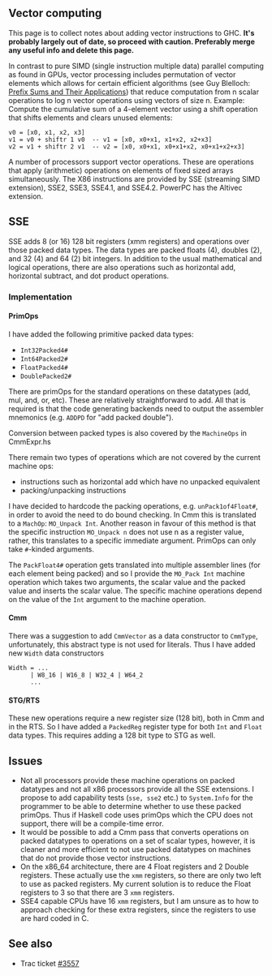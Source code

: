 ## Vector computing


This page is to collect notes about adding vector instructions to GHC.  **It's probably largely out of date, so proceed with caution.  Preferably merge any useful info and delete this page.**


In contrast to pure SIMD (single instruction multiple data) parallel computing as found in GPUs,
vector processing includes permutation of vector elements which
allows for certain efficient algorithms
(see Guy Blelloch: [ Prefix Sums and Their Applications](http://www.cs.cmu.edu/afs/cs.cmu.edu/project/scandal/public/papers/CMU-CS-90-190.html))
that reduce computation from n scalar operations to log n vector operations using vectors of size n.
Example: Compute the cumulative sum of a 4-element vector using a shift operation
that shifts elements and clears unused elements:

```wiki
v0 = [x0, x1, x2, x3]
v1 = v0 + shiftr 1 v0  -- v1 = [x0, x0+x1, x1+x2, x2+x3]
v2 = v1 + shiftr 2 v1  -- v2 = [x0, x0+x1, x0+x1+x2, x0+x1+x2+x3]
```


A number of processors support vector operations.
These are operations that apply (arithmetic) operations on elements of fixed sized arrays simultaneously.
The X86 instructions are provided by SSE (streaming SIMD extension), SSE2, SSE3, SSE4.1, and SSE4.2.
PowerPC has the Altivec extension.

## SSE


SSE adds 8 (or 16) 128 bit registers (xmm registers) and operations over those packed data types.  The data types are packed floats (4), doubles (2), and 32 (4) and 64 (2) bit integers.  In addition to the usual mathematical and logical operations, there are also operations such as horizontal add, horizontal subtract, and dot product operations.

### Implementation

#### PrimOps


I have added the following primitive packed data types:

- `Int32Packed4#`
- `Int64Packed2#`
- `FloatPacked4#`
- `DoublePacked2#`


There are primOps for the standard operations on these datatypes (add, mul, and, or, etc).  These are relatively straightforward to add.  All that is required is that the code generating backends need to output the assembler mnemonics (e.g. `ADDPD` for "add packed double").


Conversion between packed types is also covered by the `MachineOps` in CmmExpr.hs


There remain two types of operations which are not covered by the current machine ops:

- instructions such as horizontal add which have no unpacked equivalent
- packing/unpacking instructions 


I have decided to hardcode the packing operations, e.g. `unPack1of4Float#`, in order to avoid the need to do bound checking.  In Cmm this is translated to a `MachOp`: `MO_Unpack Int`.  Another reason in favour of this method is that the specific instruction `MO_Unpack n` does not use n as a register value, rather, this translates to a specific immediate argument.  PrimOps can only take `#`-kinded arguments.


The `PackFloat4#` operation gets translated into multiple assembler lines (for each element being packed) and so I provide the `MO_Pack Int` machine operation which takes two arguments, the scalar value and the packed value and inserts the scalar value.  The specific machine operations depend on the value of the `Int` argument to the machine operation.

#### Cmm


There was a suggestion to add `CmmVector` as a data constructor to `CmmType`, unfortunately, this abstract type is not used for literals.  Thus I have added new `Width` data constructors

```wiki
Width = ...
      | W8_16 | W16_8 | W32_4 | W64_2
      ...
```

#### STG/RTS


These new operations require a new register size (128 bit), both in Cmm and in the RTS.  So I have added a `PackedReg` register type for both `Int` and `Float` data types.  This requires adding a 128 bit type to STG as well.

## Issues

- Not all processors provide these machine operations on packed datatypes and not all x86 processors provide all the SSE extensions.  I propose to add capability tests (`sse, sse2` etc.) to `System.Info` for the programmer to be able to determine whether to use these packed primOps.  Thus if Haskell code uses primOps which the CPU does not support, there will be a compile-time error.
- It would be possible to add a Cmm pass that converts operations on packed datatypes to operations on a set of scalar types, however, it is cleaner and more efficient to not use packed datatypes on machines that do not provide those vector instructions.
- On the x86_64 architecture, there are 4 Float registers and 2 Double registers.  These actually use the `xmm` registers, so there are only two left to use as packed registers.  My current solution is to reduce the Float registers to 3 so that there are 3 `xmm` registers.
- SSE4 capable CPUs have 16 `xmm` registers, but I am unsure as to how to approach checking for these extra registers, since the registers to use are hard coded in C.

## See also

- Trac ticket [\#3557](https://gitlab.haskell.org//ghc/ghc/issues/3557)